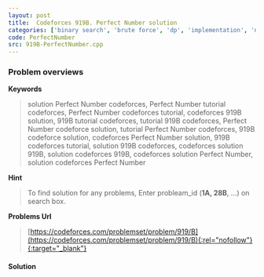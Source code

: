 ```yaml
---
layout: post
title:  Codeforces 919B. Perfect Number solution
categories: ['binary search', 'brute force', 'dp', 'implementation', 'number theory']
code: PerfectNumber
src: 919B-PerfectNumber.cpp
---
```

### **Problem overviews**

**Keywords**
> solution Perfect Number codeforces, Perfect Number tutorial codeforces, Perfect Number codeforces tutorial, codeforces 919B solution, 919B tutorial codeforces, tutorial 919B codeforces, Perfect Number codeforce solution, tutorial Perfect Number codeforces, 919B codeforce solution, codeforces Perfect Number solution, 919B codeforces tutorial, solution 919B codeforces, codeforces solution 919B, solution codeforces 919B, codeforces solution Perfect Number, solution codeforces Perfect Number

**Hint**
> To find solution for any problems, Enter probleam_id (**1A, 28B**, ...) on search box. 

**Problems Url**
> [https://codeforces.com/problemset/problem/919/B](https://codeforces.com/problemset/problem/919/B){:rel="nofollow"}{:target="_blank"}

#### **Solution**



